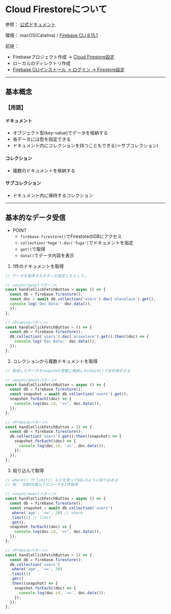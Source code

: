 # Cloud Firestoreについて

参照：
[公式ドキュメント](https://firebase.google.com/docs/firestore?hl=ja)

環境：
macOS(Catalina) / [Firebase CLI 8.15.1](https://firebase.google.cn/docs/cli?hl=ja)

前提：
- Firebaseプロジェクト作成 → [Cloud Firestore設定](https://firebase.google.com/docs/firestore/quickstart?hl=ja)
- ローカルのディレクトリ作成
- [Firebase CLIインストール → ログイン → Firestore設定](https://firebase.google.cn/docs/cli?hl=ja#install-cli-mac-linux)

---

## 基本概念

### 【用語】

#### ドキュメント
- オブジェクト型(key-value)でデータを格納する
- 各データには型を指定できる
- ドキュメント内にコレクションを持つこともできる(＝サブコレクション)

#### コレクション
- 複数のドキュメントを格納する

#### サブコレクション
- ドキュメント内に保持するコレクション

---

## 基本的なデータ受信

- POINT
  - `firebase.firestore()`でFirestoreのDBにアクセス
  - `collection('hoge').doc('fuga')`でドキュメントを指定
  - `get()`で取得
  - `data()`でデータ内容を表示

1. 1件のドキュメントを取得
```JavaScript
// データを取得するボタンを設定したとして…

// <async/awaitパターン>
const handleClickFetchButton = async () => {
  const db = firebase.firestore();
  const doc = await db.collection('users').doc('alovelace').get();
  console.log('Doc Data:' doc.data());
  });
};

// <Promiseパターン>
const handleClickFetchButton = () => {
  const db = firebase.firestore();
  db.collection('users').doc('alovelace').get().then((doc) => {
    console.log('Doc Data:' doc.data());
  });
};
```

2. コレクションから複数ドキュメントを取得
```JavaScript
// 取得したデータをsnapshot変数に格納しforEach()で全件表示する

// <async/awaitパターン>
const handleClickFetchButton = async () => {
  const db = firebase.firestore();
  const snapshot = await db.collection('users').get();
  snapshot.forEach((doc) => {
    console.log(doc.id, '=>', doc.data());
  });
};

// <Promiseパターン>
const handleClickFetchButton = () => {
  const db = firebase.firestore();
  db.collection('users').get().then((snapshot) => {
    snapshot.forEach((doc) => {
      console.log(doc.id, '=>', doc.data());
    });
  });
};
```

3. 絞り込んで取得
```JavaScript
// where() や limit() などを使ってSQLのように絞り込める
// 例： 年齢20歳以下のユーザを1件取得

// <async/awaitパターン>
const handleClickFetchButton = async () => {
  const db = firebase.firestore();
  const snapshot = await db.collection('users')
  .where('age', '<=', 20) // where
  .limit(1) // limit
  .get();
  snapshot.forEach((doc) => {
    console.log(doc.id, '=>', doc.data());
  });
};

// <Promiseパターン>
const handleClickFetchButton = () => {
  const db = firebase.firestore();
  db.collection('users')
  .where('age', '<=', 20)
  .limit(1)
  .get()
  .then((snapshot) => {
    snapshot.forEach((doc) => {
      console.log(doc.id, '=>', doc.data());
    });
  });
};
```


<!-- ```JavaScript
document.addEventListener('DOMContentLoaded', () => {
  // wite
  var db = firebase.firestore();
  document.getElementById("submit-btn").onclick = () => {
    db.collection("datas").doc("user").set(
      { "name": document.getElementById("user-name").value,
        "email": document.getElementById("user-email").value
      }).then(() => {
        console.log("Document successfully written!");
      }).catch((error) => {
        console.error("Error writing document: ", error);
      });
  };
  // read
  db.collection("datas").doc("user").get().then((doc) => {
    document.getElementById("user-name").value=doc.data().name
    document.getElementById("user-email").value=doc.data().email
  });
});
``` -->